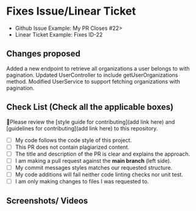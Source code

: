 # Fixes Issue/Linear Ticket



- Github Issue Example: My PR Closes #22> 
- Linear Ticket Example: Fixes ID-22

## Changes proposed

Added a new endpoint to retrieve all organizations a user belongs to with pagination.
Updated UserController to include getUserOrganizations method.
Modified UserService to support fetching organizations with pagination.

## Check List (Check all the applicable boxes)

:rotating_light:Please review the [style guide for contributing](add link here) and [guidelines for contributing](add link here) to this repository.

- [ ] My code follows the code style of this project.
- [ ] This PR does not contain plagiarized content.
- [ ] The title and description of the PR is clear and explains the approach.
- [ ] I am making a pull request against the **main branch** (left side).
- [ ] My commit messages styles matches our requested structure.
- [ ] My code additions will fail neither code linting checks nor unit test.
- [ ] I am only making changes to files I was requested to.

## Screenshots/ Videos

<!-- If the changes are static page changes or UI changes add screenshots -->
<!-- If the changes involve implementing a functionality or working with apis, include a video
detailing how to implement the functionality and the request to the api and responses from the api endpoint-->
<!-- Add all the screenshots/videos which support your changes i.e before your change and after your change -->
